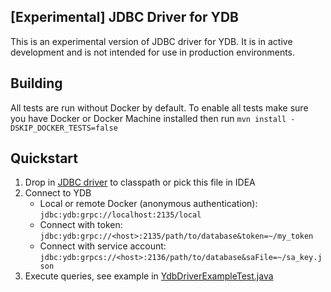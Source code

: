 [Experimental] JDBC Driver for YDB
---
This is an experimental version of JDBC driver for YDB. It is in active development and is not intended for use in production environments.

## Building
All tests are run without Docker by default.
To enable all tests make sure you have Docker or Docker Machine installed then run `mvn install -DSKIP_DOCKER_TESTS=false`

## Quickstart

1) Drop in [JDBC driver](https://github.com/ydb-platform/ydb-jdbc-driver/releases) to classpath or pick this file in IDEA
2) Connect to YDB
   * Local or remote Docker (anonymous authentication): `jdbc:ydb:grpc://localhost:2135/local`
   * Connect with token: `jdbc:ydb:grpc://<host>:2135/path/to/database&token=~/my_token`
   * Connect with service account: `jdbc:ydb:grpcs://<host>:2136/path/to/database&saFile=~/sa_key.json`
3) Execute queries, see example in [YdbDriverExampleTest.java](src/test/java/tech/ydb/jdbc/YdbDriverExampleTest.java)
